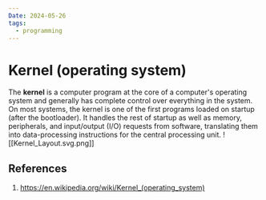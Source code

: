 ```yaml
---
Date: 2024-05-26
tags:
  - programming
---
```

# Kernel (operating system)
The **kernel** is a computer program at the core of a computer's operating system and generally has complete control over everything in the system. On most systems, the kernel is one of the first programs loaded on startup (after the bootloader). It handles the rest of startup as well as memory, peripherals, and input/output (I/O) requests from software, translating them into data-processing instructions for the central processing unit. 
![[Kernel_Layout.svg.png]] 







## References 
1. https://en.wikipedia.org/wiki/Kernel_(operating_system)